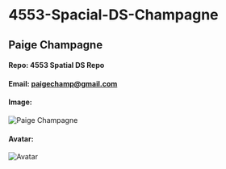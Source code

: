 # 4553-Spacial-DS-Champagne

## Paige Champagne
#### Repo: 4553 Spatial DS Repo
#### Email: paigechamp@gmail.com
#### Image:
![Paige Champagne](file:///C:/Users/champ/Downloads/20211119_215900.jpg)
#### Avatar:
![Avatar](https://cs.msutexas.edu/~griffin/zcloud/zcloud-files/einstein_avatar.png)